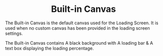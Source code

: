 <div align="center">

  # Built-in Canvas
</div>

The Built-in Canvas is the default canvas used for the Loading Screen. It is used when no custom canvas has been provided in the loading screen settings.

The Built-in Canvas contains A black background with A loading bar & A text box displaying the loading percentage.
